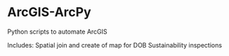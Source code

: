 # ArcGIS-ArcPy
Python scripts to automate ArcGIS

Includes:
Spatial join and create of map for DOB Sustainability inspections
